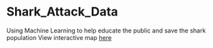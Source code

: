 # Shark_Attack_Data
Using Machine Learning to help educate the public and save the shark population
View interactive map [here](https://janaeam.github.io/global-shark-attacks-and-map/)
